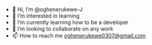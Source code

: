 - 👋 Hi, I’m @oghenerukewe-J
- 👀 I’m interested in learning
- 🌱 I’m currently learning how to be a  developer
- 💞️ I’m looking to collaborate on any work
- 📫 How to reach me oghenerukewe0307@gmail.com

<!---
oghenerukewe-J/oghenerukewe-J is a ✨ special ✨ repository because its `README.md` (this file) appears on your GitHub profile.
You can click the Preview link to take a look at your changes.
--->
